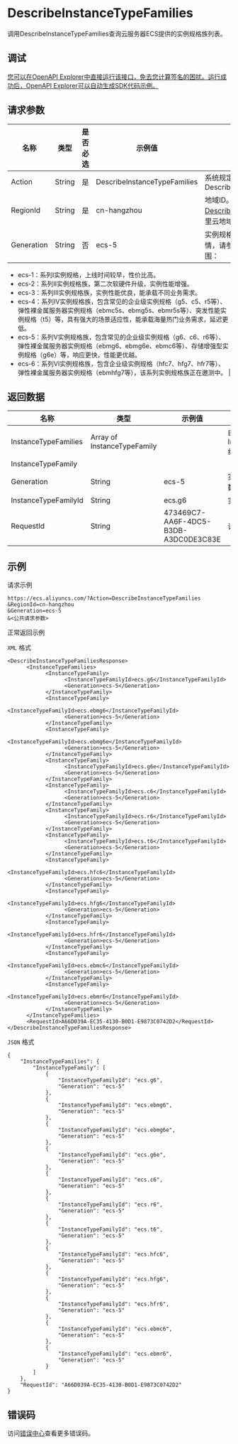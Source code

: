 # DescribeInstanceTypeFamilies

调用DescribeInstanceTypeFamilies查询云服务器ECS提供的实例规格族列表。

## 调试

[您可以在OpenAPI Explorer中直接运行该接口，免去您计算签名的困扰。运行成功后，OpenAPI Explorer可以自动生成SDK代码示例。](https://api.aliyun.com/#product=Ecs&api=DescribeInstanceTypeFamilies&type=RPC&version=2014-05-26)

## 请求参数

|名称|类型|是否必选|示例值|描述|
|--|--|----|---|--|
|Action|String|是|DescribeInstanceTypeFamilies|系统规定参数。取值：DescribeInstanceTypeFamilies |
|RegionId|String|是|cn-hangzhou|地域ID。您可以调用[DescribeRegions](~~25609~~)查看最新的阿里云地域列表。 |
|Generation|String|否|ecs-5|实例规格族的系列信息。更多详情，请参见[实例规格族](~~25378~~)。取值范围：

 -   ecs-1：系列I实例规格，上线时间较早，性价比高。
-   ecs-2：系列II实例规格族，第二次软硬件升级，实例性能增强。
-   ecs-3：系列III实例规格族，实例性能优良，能承载不同业务需求。
-   ecs-4：系列IV实例规格族，包含常见的企业级实例规格（g5、c5、r5等）、弹性裸金属服务器实例规格（ebmc5s、ebmg5s、ebmr5s等）、突发性能实例规格（t5）等，具有强大的场景适应性，能承载海量热门业务需求，延迟更低。
-   ecs-5：系列V实例规格族，包含常见的企业级实例规格（g6、c6、r6等）、弹性裸金属服务器实例规格（ebmg6、ebmg6e、ebmc6等）、存储增强型实例规格（g6e）等，响应更快，性能更优越。
-   ecs-6：系列VI实例规格族，包含企业级实例规格（hfc7、hfg7、hfr7等）、弹性裸金属服务器实例规格（ebmhfg7等），该系列实例规格族正在邀测中。 |

## 返回数据

|名称|类型|示例值|描述|
|--|--|---|--|
|InstanceTypeFamilies|Array of InstanceTypeFamily| |由实例规格族InstanceTypeFamily组成的集合。 |
|InstanceTypeFamily| | | |
|Generation|String|ecs-5|实例规格族所属代数。 |
|InstanceTypeFamilyId|String|ecs.g6|实例规格族ID。 |
|RequestId|String|473469C7-AA6F-4DC5-B3DB-A3DC0DE3C83E|请求ID。 |

## 示例

请求示例

```
https://ecs.aliyuncs.com/?Action=DescribeInstanceTypeFamilies
&RegionId=cn-hangzhou
&Generation=ecs-5
&<公共请求参数>
```

正常返回示例

`XML` 格式

```
<DescribeInstanceTypeFamiliesResponse>
      <InstanceTypeFamilies>
            <InstanceTypeFamily>
                  <InstanceTypeFamilyId>ecs.g6</InstanceTypeFamilyId>
                  <Generation>ecs-5</Generation>
            </InstanceTypeFamily>
            <InstanceTypeFamily>
                  <InstanceTypeFamilyId>ecs.ebmg6</InstanceTypeFamilyId>
                  <Generation>ecs-5</Generation>
            </InstanceTypeFamily>
            <InstanceTypeFamily>
                  <InstanceTypeFamilyId>ecs.ebmg6e</InstanceTypeFamilyId>
                  <Generation>ecs-5</Generation>
            </InstanceTypeFamily>
            <InstanceTypeFamily>
                  <InstanceTypeFamilyId>ecs.g6e</InstanceTypeFamilyId>
                  <Generation>ecs-5</Generation>
            </InstanceTypeFamily>
            <InstanceTypeFamily>
                  <InstanceTypeFamilyId>ecs.c6</InstanceTypeFamilyId>
                  <Generation>ecs-5</Generation>
            </InstanceTypeFamily>
            <InstanceTypeFamily>
                  <InstanceTypeFamilyId>ecs.r6</InstanceTypeFamilyId>
                  <Generation>ecs-5</Generation>
            </InstanceTypeFamily>
            <InstanceTypeFamily>
                  <InstanceTypeFamilyId>ecs.t6</InstanceTypeFamilyId>
                  <Generation>ecs-5</Generation>
            </InstanceTypeFamily>
            <InstanceTypeFamily>
                  <InstanceTypeFamilyId>ecs.hfc6</InstanceTypeFamilyId>
                  <Generation>ecs-5</Generation>
            </InstanceTypeFamily>
            <InstanceTypeFamily>
                  <InstanceTypeFamilyId>ecs.hfg6</InstanceTypeFamilyId>
                  <Generation>ecs-5</Generation>
            </InstanceTypeFamily>
            <InstanceTypeFamily>
                  <InstanceTypeFamilyId>ecs.hfr6</InstanceTypeFamilyId>
                  <Generation>ecs-5</Generation>
            </InstanceTypeFamily>
            <InstanceTypeFamily>
                  <InstanceTypeFamilyId>ecs.ebmc6</InstanceTypeFamilyId>
                  <Generation>ecs-5</Generation>
            </InstanceTypeFamily>
            <InstanceTypeFamily>
                  <InstanceTypeFamilyId>ecs.ebmr6</InstanceTypeFamilyId>
                  <Generation>ecs-5</Generation>
            </InstanceTypeFamily>
      </InstanceTypeFamilies>
      <RequestId>A66D039A-EC35-4130-B0D1-E9873C0742D2</RequestId>
</DescribeInstanceTypeFamiliesResponse>
```

`JSON` 格式

```
{
	"InstanceTypeFamilies": {
		"InstanceTypeFamily": [
			{
				"InstanceTypeFamilyId": "ecs.g6",
				"Generation": "ecs-5"
			},
			{
				"InstanceTypeFamilyId": "ecs.ebmg6",
				"Generation": "ecs-5"
			},
			{
				"InstanceTypeFamilyId": "ecs.ebmg6e",
				"Generation": "ecs-5"
			},
			{
				"InstanceTypeFamilyId": "ecs.g6e",
				"Generation": "ecs-5"
			},
			{
				"InstanceTypeFamilyId": "ecs.c6",
				"Generation": "ecs-5"
			},
			{
				"InstanceTypeFamilyId": "ecs.r6",
				"Generation": "ecs-5"
			},
			{
				"InstanceTypeFamilyId": "ecs.t6",
				"Generation": "ecs-5"
			},
			{
				"InstanceTypeFamilyId": "ecs.hfc6",
				"Generation": "ecs-5"
			},
			{
				"InstanceTypeFamilyId": "ecs.hfg6",
				"Generation": "ecs-5"
			},
			{
				"InstanceTypeFamilyId": "ecs.hfr6",
				"Generation": "ecs-5"
			},
			{
				"InstanceTypeFamilyId": "ecs.ebmc6",
				"Generation": "ecs-5"
			},
			{
				"InstanceTypeFamilyId": "ecs.ebmr6",
				"Generation": "ecs-5"
			}
		]
	},
	"RequestId": "A66D039A-EC35-4130-B0D1-E9873C0742D2"
}
```

## 错误码

访问[错误中心](https://error-center.alibabacloud.com/status/product/Ecs)查看更多错误码。

